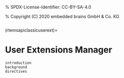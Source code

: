 % SPDX-License-Identifier: CC-BY-SA-4.0

% Copyright (C) 2020 embedded brains GmbH & Co. KG

```{index} user extensions
```

(rtemsapiclassicuserext)=

# User Extensions Manager

```{toctree}
introduction
background
directives
```
